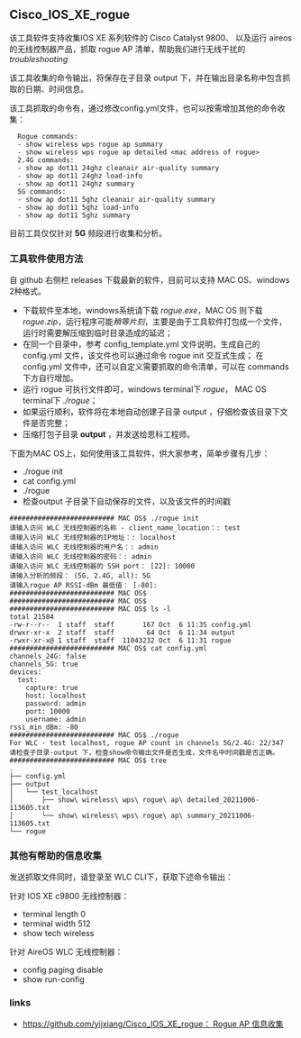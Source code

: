 ## Cisco_IOS_XE_rogue

该工具软件支持收集IOS XE 系列软件的 Cisco Catalyst 9800、 以及运行 aireos 的无线控制器产品，抓取 rogue AP 清单，帮助我们进行无线干扰的 *troubleshooting*

该工具收集的命令输出，将保存在子目录 output 下，并在输出目录名称中包含抓取的日期、时间信息。

该工具抓取的命令有，通过修改config.yml文件，也可以按需增加其他的命令收集：
```
  Rogue commands:
  - show wireless wps rogue ap summary
  - show wireless wps rogue ap detailed <mac address of rogue>
  2.4G commands:
  - show ap dot11 24ghz cleanair air-quality summary
  - show ap dot11 24ghz load-info
  - show ap dot11 24ghz summary
  5G commands:
  - show ap dot11 5ghz cleanair air-quality summary
  - show ap dot11 5ghz load-info
  - show ap dot11 5ghz summary
```

目前工具仅仅针对 **5G** 频段进行收集和分析。

### 工具软件使用方法

自 github 右侧栏 releases 下载最新的软件，目前可以支持 MAC OS、windows 2种格式。
- 下载软件至本地，windows系统请下载 *rogue.exe*，MAC OS 则下载 *rogue.zip*，运行程序可能*稍等片刻*，主要是由于工具软件打包成一个文件，运行时需要解压缩到临时目录造成的延迟；
- 在同一个目录中，参考 config_template.yml 文件说明，生成自己的 config.yml 文件，该文件也可以通过命令 rogue init 交互式生成；
    在 config.yml 文件中，还可以自定义需要抓取的命令清单，可以在 commands 下方自行增加。
- 运行 rogue 可执行文件即可，windows terminal下 *rogue*， MAC OS terminal下 *./rogue*；
- 如果运行顺利，软件将在本地自动创建子目录 output ，仔细检查该目录下文件是否完整；
- 压缩打包子目录 **output** ，并发送给思科工程师。


下面为MAC OS上，如何使用该工具软件，供大家参考，简单步骤有几步：
- ./rogue init
- cat config.yml
- ./rogue 
- 检查output 子目录下自动保存的文件，以及该文件的时间戳


```
########################## MAC OS$ ./rogue init
请输入访问 WLC 无线控制器的名称 - client_name_location：: test
请输入访问 WLC 无线控制器的IP地址：: localhost
请输入访问 WLC 无线控制器的用户名：: admin
请输入访问 WLC 无线控制器的密码：: admin
请输入访问 WLC 无线控制器的 SSH port： [22]: 10000
请输入分析的频段： (5G, 2.4G, all): 5G
请输入rogue AP RSSI-dBm 最低值： [-80]: 
########################## MAC OS$ 
########################## MAC OS$ 
########################## MAC OS$ ls -l
total 21584
-rw-r--r--  1 staff  staff       167 Oct  6 11:35 config.yml
drwxr-xr-x  2 staff  staff        64 Oct  6 11:34 output
-rwxr-xr-x@ 1 staff  staff  11043232 Oct  6 11:31 rogue
########################## MAC OS$ cat config.yml 
channels_24G: false
channels_5G: true
devices:
  test:
    capture: true
    host: localhost
    password: admin
    port: 10000
    username: admin
rssi_min_dBm: -80
########################## MAC OS$ ./rogue 
For WLC - test localhost, rogue AP count in channels 5G/2.4G: 22/347
请检查子目录-output 下，检查show命令输出文件是否生成，文件名中时间戳是否正确。
########################## MAC OS$ tree
.
├── config.yml
├── output
│   └── test_localhost
│       ├── show\ wireless\ wps\ rogue\ ap\ detailed_20211006-113605.txt
│       └── show\ wireless\ wps\ rogue\ ap\ summary_20211006-113605.txt
└── rogue
```

###  其他有帮助的信息收集

发送抓取文件同时，请登录至 WLC CLI下，获取下述命令输出：

针对 IOS XE c9800 无线控制器：

- terminal length 0
- terminal width 512
- show tech wireless


针对 AireOS WLC 无线控制器：
- config paging disable
- show run-config


### links

- [ https://github.com/yijxiang/Cisco_IOS_XE_rogue： Rogue AP 信息收集](https://github.com/yijxiang/Cisco_IOS_XE_rogue/releases)